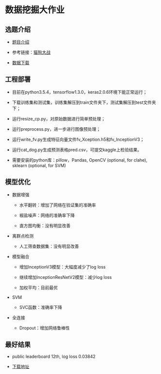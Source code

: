# 数据挖掘大作业

## 选题介绍

- [题目介绍](https://www.kaggle.com/c/dogs-vs-cats-redux-kernels-edition)

- 参考链接：[猫狗大战](https://zhuanlan.zhihu.com/p/25978105)

- [数据下载](https://www.kaggle.com/c/dogs-vs-cats-redux-kernels-edition/data)

## 工程部署

- 目前在python3.5.4，tensorflow1.3.0，keras2.0.6环境下能正常运行；

- 下载训练集和测试集，训练集解压到train文件夹下，测试集解压到test文件夹下；

- 运行resize_cp.py，对原始数据进行简单预处理；

- 运行preprocess.py，进一步进行图像预处理；

- 运行write_fv.py生成特征向量文件fv_Xception.h5和fv_InceptionV3；

- 运行cat_dog.py生成预测表格pred.csv，可提交kaggle上检验结果。

- 需要安装的python库：pillow，Pandas, OpenCV (optional, for clahe), sklearn (optional, for SVM)

## 模型优化

- 数据增强

  - 水平翻转：增加了网络在验证集的准确率

  - 椒盐噪声：网络的准确率下降

  - 直方图均衡：没有明显改善

- 离群点检测

  - 人工筛查数据集：没有明显改善

- 模型融合

  - 增加InceptionV3模型：大幅度减少了log loss

  - 继续增加InceptionResNetV2模型：减少log loss

  - 加权平均：目前最优

- SVM

  - SVC函数：准确率下降

- 全连接

  - Dropout：增加网络鲁棒性

## 最好结果

- public leaderboard 12th, log loss 0.03842

- [下载地址](https://github.com/soeis/cat-vs-dog/releases/tag/v1.0)
